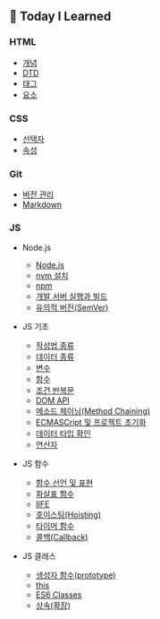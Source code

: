 ## 📝 Today I Learned

### HTML  
  - [개념](https://github.com/plutoin/TIL/blob/master/HTML/%EA%B0%9C%EB%85%90.md)
  - [DTD](https://github.com/plutoin/TIL/blob/master/HTML/DTD.md)
  - [태그](https://github.com/plutoin/TIL/blob/master/HTML/%ED%83%9C%EA%B7%B8.md)
  - [요소](https://github.com/plutoin/TIL/blob/master/HTML/%EC%9A%94%EC%86%8C.md)


### CSS
  - [선택자](https://github.com/plutoin/TIL/blob/master/CSS/%EC%84%A0%ED%83%9D%EC%9E%90.md)
  - [속성](https://github.com/plutoin/TIL/blob/master/CSS/%EC%86%8D%EC%84%B1.md)


### Git
  - [버전 관리](https://github.com/plutoin/TIL/blob/master/Git/%EB%B2%84%EC%A0%84%20%EA%B4%80%EB%A6%AC.md)
  - [Markdown](https://github.com/plutoin/TIL/blob/master/Git/Markdown.md)


### JS

- Node.js
  - [Node.js](https://github.com/plutoin/TIL/blob/master/JS/Node.js/Node.md)
  - [nvm 설치](https://github.com/plutoin/TIL/blob/master/JS/Node.js/nvm%20%EC%84%A4%EC%B9%98.md)
  - [npm](https://github.com/plutoin/TIL/blob/master/JS/Node.js/npm.md)
  - [개발 서버 실행과 빌드](https://github.com/plutoin/TIL/blob/master/JS/Node.js/%EA%B0%9C%EB%B0%9C%20%EC%84%9C%EB%B2%84%20%EC%8B%A4%ED%96%89%EA%B3%BC%20%EB%B9%8C%EB%93%9C.md)
  - [유의적 버전(SemVer)](https://github.com/plutoin/TIL/blob/master/JS/Node.js/%EC%9C%A0%EC%9D%98%EC%A0%81%20%EB%B2%84%EC%A0%84.md)

- JS 기초
  - [작성법 종류](https://github.com/plutoin/TIL/blob/master/JS/JS%20%EA%B8%B0%EC%B4%88/%EC%9E%91%EC%84%B1%EB%B2%95%20%EC%A2%85%EB%A5%98.md)
  - [데이터 종류](https://github.com/plutoin/TIL/blob/master/JS/JS%20%EA%B8%B0%EC%B4%88/%EB%8D%B0%EC%9D%B4%ED%84%B0%20%EC%A2%85%EB%A5%98.md)
  - [변수](https://github.com/plutoin/TIL/blob/master/JS/JS%20%EA%B8%B0%EC%B4%88/%EB%B3%80%EC%88%98.md)
  - [함수](https://github.com/plutoin/TIL/blob/master/JS/JS%20%EA%B8%B0%EC%B4%88/%ED%95%A8%EC%88%98.md)
  - [조건 반복문](https://github.com/plutoin/TIL/blob/master/JS/JS%20%EA%B8%B0%EC%B4%88/%EC%A1%B0%EA%B1%B4%20%EB%B0%98%EB%B3%B5%EB%AC%B8.md)
  - [DOM API](https://github.com/plutoin/TIL/blob/master/JS/JS%20%EA%B8%B0%EC%B4%88/DOM%20API.md)
  - [메소드 체이닝(Method Chaining)](https://github.com/plutoin/TIL/blob/master/JS/JS%20%EA%B8%B0%EC%B4%88/Method%20Chaining.md)
  - [ECMASCript 및 프로젝트 초기화](https://github.com/plutoin/TIL/blob/master/JS/JS%20%EA%B8%B0%EC%B4%88/ECMAScript%20%EB%B0%8F%20%ED%94%84%EB%A1%9C%EC%A0%9D%ED%8A%B8%20%EC%B4%88%EA%B8%B0%ED%99%94.md)
  - [데이터 타입 확인](https://github.com/plutoin/TIL/blob/master/JS/JS%20%EA%B8%B0%EC%B4%88/%EB%8D%B0%EC%9D%B4%ED%84%B0%20%ED%83%80%EC%9E%85%20%ED%99%95%EC%9D%B8.md)
  - [연산자](https://github.com/plutoin/TIL/blob/master/JS/JS%20%EA%B8%B0%EC%B4%88/%EC%97%B0%EC%82%B0%EC%9E%90.md)

- JS 함수
  - [함수 선언 및 표현](https://github.com/plutoin/TIL/blob/master/JS/JS%20%ED%95%A8%EC%88%98/%ED%95%A8%EC%88%98%20%EC%84%A0%EC%96%B8%20%EB%B0%8F%20%ED%91%9C%ED%98%84.md)
  - [화살표 함수](https://github.com/plutoin/TIL/blob/master/JS/JS%20%ED%95%A8%EC%88%98/%ED%99%94%EC%82%B4%ED%91%9C%20%ED%95%A8%EC%88%98.md)
  - [IIFE](https://github.com/plutoin/TIL/blob/master/JS/JS%20%ED%95%A8%EC%88%98/IIFE.md)
  - [호이스팅(Hoisting)](https://github.com/plutoin/TIL/blob/master/JS/JS%20%ED%95%A8%EC%88%98/%ED%98%B8%EC%9D%B4%EC%8A%A4%ED%8C%85(Hoisting).md)
  - [타이머 함수](https://github.com/plutoin/TIL/blob/master/JS/JS%20%ED%95%A8%EC%88%98/%ED%83%80%EC%9D%B4%EB%A8%B8%20%ED%95%A8%EC%88%98.md)
  - [콜백(Callback)](https://github.com/plutoin/TIL/blob/master/JS/JS%20%ED%95%A8%EC%88%98/%EC%BD%9C%EB%B0%B1(Callback).md)

- JS 클래스
  - [생성자 함수(prototype)](https://github.com/plutoin/TIL/blob/master/JS/JS%20%ED%81%B4%EB%9E%98%EC%8A%A4/%EC%83%9D%EC%84%B1%EC%9E%90%20%ED%95%A8%EC%88%98(prototype).md)
  - [this](https://github.com/plutoin/TIL/blob/master/JS/JS%20%ED%81%B4%EB%9E%98%EC%8A%A4/this.md)
  - [ES6 Classes](https://github.com/plutoin/TIL/blob/master/JS/JS%20%ED%81%B4%EB%9E%98%EC%8A%A4/ES6%20Classes.md)
  - [상속(확장)](https://github.com/plutoin/TIL/blob/master/JS/JS%20%ED%81%B4%EB%9E%98%EC%8A%A4/%EC%83%81%EC%86%8D(%ED%99%95%EC%9E%A5).md)